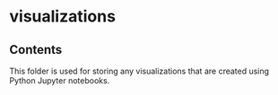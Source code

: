# visualizations 

## Contents 
This folder is used for storing any visualizations that are created using Python Jupyter notebooks. 